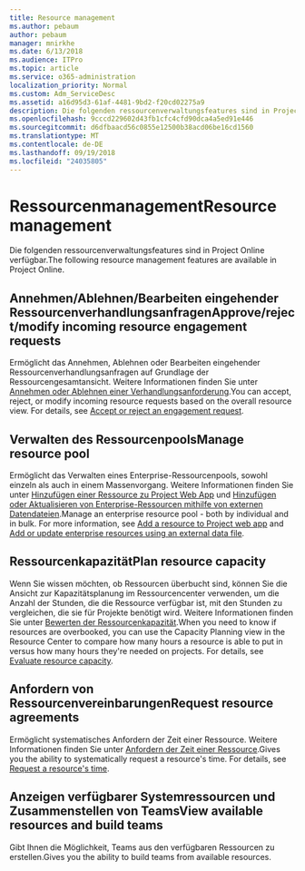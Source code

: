 ```yaml
---
title: Resource management
ms.author: pebaum
author: pebaum
manager: mnirkhe
ms.date: 6/13/2018
ms.audience: ITPro
ms.topic: article
ms.service: o365-administration
localization_priority: Normal
ms.custom: Adm_ServiceDesc
ms.assetid: a16d95d3-61af-4481-9bd2-f20cd02275a9
description: Die folgenden ressourcenverwaltungsfeatures sind in Project Online verfügbar.
ms.openlocfilehash: 9cccd229602d43fb1cfc4cfd90dca4a5ed91e446
ms.sourcegitcommit: d6dfbaacd56c0855e12500b38acd06be16cd1560
ms.translationtype: MT
ms.contentlocale: de-DE
ms.lasthandoff: 09/19/2018
ms.locfileid: "24035805"
---
```

# <a name="resource-management"></a><span data-ttu-id="f3500-103">Ressourcenmanagement</span><span class="sxs-lookup"><span data-stu-id="f3500-103">Resource management</span></span>

<span data-ttu-id="f3500-104">Die folgenden ressourcenverwaltungsfeatures sind in Project Online verfügbar.</span><span class="sxs-lookup"><span data-stu-id="f3500-104">The following resource management features are available in Project Online.</span></span>
  
## <a name="approverejectmodify-incoming-resource-engagement-requests"></a><span data-ttu-id="f3500-105">Annehmen/Ablehnen/Bearbeiten eingehender Ressourcenverhandlungsanfragen</span><span class="sxs-lookup"><span data-stu-id="f3500-105">Approve/reject/modify incoming resource engagement requests</span></span>
<span data-ttu-id="f3500-106"><a name="bkmk_ApproveRejectModify"> </a></span><span class="sxs-lookup"><span data-stu-id="f3500-106"></span></span>

<span data-ttu-id="f3500-p101">Ermöglicht das Annehmen, Ablehnen oder Bearbeiten eingehender Ressourcenverhandlungsanfragen auf Grundlage der Ressourcengesamtansicht. Weitere Informationen finden Sie unter [Annehmen oder Ablehnen einer Verhandlungsanforderung](http://go.microsoft.com/fwlink/?LinkID=823659&amp;clcid=0x409).</span><span class="sxs-lookup"><span data-stu-id="f3500-p101">You can accept, reject, or modify incoming resource requests based on the overall resource view. For details, see [Accept or reject an engagement request](http://go.microsoft.com/fwlink/?LinkID=823659&amp;clcid=0x409).</span></span>
  
## <a name="manage-resource-pool"></a><span data-ttu-id="f3500-109">Verwalten des Ressourcenpools</span><span class="sxs-lookup"><span data-stu-id="f3500-109">Manage resource pool</span></span>
<span data-ttu-id="f3500-110"><a name="bkmk_ManageResourcePool"> </a></span><span class="sxs-lookup"><span data-stu-id="f3500-110"></span></span>

<span data-ttu-id="f3500-p102">Ermöglicht das Verwalten eines Enterprise-Ressourcenpools, sowohl einzeln als auch in einem Massenvorgang. Weitere Informationen finden Sie unter [Hinzufügen einer Ressource zu Project Web App](http://go.microsoft.com/fwlink/?LinkID=823660&amp;clcid=0x409) und [Hinzufügen oder Aktualisieren von Enterprise-Ressourcen mithilfe von externen Datendateien](http://go.microsoft.com/fwlink/?LinkID=823661&amp;clcid=0x409).</span><span class="sxs-lookup"><span data-stu-id="f3500-p102">Manage an enterprise resource pool - both by individual and in bulk. For more information, see [Add a resource to Project web app](http://go.microsoft.com/fwlink/?LinkID=823660&amp;clcid=0x409) and [Add or update enterprise resources using an external data file](http://go.microsoft.com/fwlink/?LinkID=823661&amp;clcid=0x409).</span></span>
  
## <a name="plan-resource-capacity"></a><span data-ttu-id="f3500-113">Ressourcenkapazität</span><span class="sxs-lookup"><span data-stu-id="f3500-113">Plan resource capacity</span></span>
<span data-ttu-id="f3500-114"><a name="bkmk_PlanResourceCapacity"> </a></span><span class="sxs-lookup"><span data-stu-id="f3500-114"></span></span>

<span data-ttu-id="f3500-p103">Wenn Sie wissen möchten, ob Ressourcen überbucht sind, können Sie die Ansicht zur Kapazitätsplanung im Ressourcencenter verwenden, um die Anzahl der Stunden, die die Ressource verfügbar ist, mit den Stunden zu vergleichen, die sie für Projekte benötigt wird. Weitere Informationen finden Sie unter [Bewerten der Ressourcenkapazität](http://go.microsoft.com/fwlink/?LinkID=823662&amp;clcid=0x409).</span><span class="sxs-lookup"><span data-stu-id="f3500-p103">When you need to know if resources are overbooked, you can use the Capacity Planning view in the Resource Center to compare how many hours a resource is able to put in versus how many hours they're needed on projects. For details, see [Evaluate resource capacity](http://go.microsoft.com/fwlink/?LinkID=823662&amp;clcid=0x409).</span></span>
  
## <a name="request-resource-agreements"></a><span data-ttu-id="f3500-117">Anfordern von Ressourcenvereinbarungen</span><span class="sxs-lookup"><span data-stu-id="f3500-117">Request resource agreements</span></span>
<span data-ttu-id="f3500-118"><a name="bkmk_RequestResourceAgreements"> </a></span><span class="sxs-lookup"><span data-stu-id="f3500-118"></span></span>

<span data-ttu-id="f3500-p104">Ermöglicht systematisches Anfordern der Zeit einer Ressource. Weitere Informationen finden Sie unter [Anfordern der Zeit einer Ressource](http://go.microsoft.com/fwlink/?LinkID=823663&amp;clcid=0x409).</span><span class="sxs-lookup"><span data-stu-id="f3500-p104">Gives you the ability to systematically request a resource's time. For details, see [Request a resource's time](http://go.microsoft.com/fwlink/?LinkID=823663&amp;clcid=0x409).</span></span>
  
## <a name="view-available-resources-and-build-teams"></a><span data-ttu-id="f3500-121">Anzeigen verfügbarer Systemressourcen und Zusammenstellen von Teams</span><span class="sxs-lookup"><span data-stu-id="f3500-121">View available resources and build teams</span></span>
<span data-ttu-id="f3500-122"><a name="bkmk_ViewAvailableResources"> </a></span><span class="sxs-lookup"><span data-stu-id="f3500-122"></span></span>

<span data-ttu-id="f3500-123">Gibt Ihnen die Möglichkeit, Teams aus den verfügbaren Ressourcen zu erstellen.</span><span class="sxs-lookup"><span data-stu-id="f3500-123">Gives you the ability to build teams from available resources.</span></span>
  

